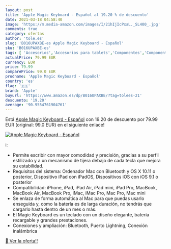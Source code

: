 ```yaml
---
layout: post
title: 'Apple Magic Keyboard - Español al 19.20 % de descuento'
date: 2021-03-18 04:58:40
image: 'https://m.media-amazon.com/images/I/21hIjIcPxaL._SL400_.jpg'
comments: true
category: ofertas
author: 'tole.es'
slug: 'B016UPAXBE-es Apple Magic Keyboard - Español'
sku: 'B016UPAXBE-es'
tags: [ 'Accesorios','Accesorios para tablets','Componentes','Componentes y piezas para portátiles','Informática','Teclados de repuesto para portátiles y netbooks','Teclados para tablets','apple', ]
actualPrice: 79.99 EUR
currency: EUR
price: 79.99
comparePrice: 99.0 EUR
prodname: 'Apple Magic Keyboard - Español'
country: 'es'
flag: '🇪🇸'
brand: 'Apple'
buyurl: 'https://www.amazon.es/dp/B016UPAXBE/?tag=tolees-21'
descuento: '19.20'
average: '90.9554761904761'
---
```


Está [Apple Magic Keyboard - Español](https://www.amazon.es/dp/B016UPAXBE/?tag=tolees-21) con 19.20 de descuento por 79.99 EUR (original: 99.0 EUR) en el siguiente enlace!

[![Apple Magic Keyboard - Español](https://m.media-amazon.com/images/I/21hIjIcPxaL._SL400_.jpg)](https://www.amazon.es/dp/B016UPAXBE/?tag=tolees-21)

ℹ️:

- Permite escribir con mayor comodidad y precisión, gracias a su perfil estilizado y a un mecanismo de tijera debajo de cada tecla que mejora su estabilidad.
- Requisitos del sistema: Ordenador Mac con Bluetooth y OS X 10.11 o posterior, Dispositivo iPad con iPadOS, Dispositivos iOS con iOS 9.1 o posterior
- Compatibilidad: iPhone, iPad, iPad Air, iPad mini, iPad Pro, MacBook, MacBook Air, MacBook Pro, iMac, iMac Pro, Mac Pro, Mac mini
- Se enlaza de forma automática al Mac para que puedas usarlo enseguida y, como la batería es de larga duración, no tendrás que cargarlo hasta dentro de un mes o más.
- El Magic Keyboard es un teclado con un diseño elegante, batería recargable y grandes prestaciones.
- Conexiones y ampliación: Bluetooth, Puerto Lightning, Conexión inalámbrica

[🛒 Ver la oferta!!](https://www.amazon.es/dp/B016UPAXBE/?tag=tolees-21)

